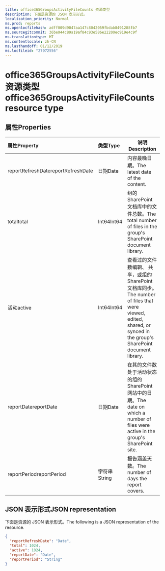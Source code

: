 ```yaml
---
title: office365GroupsActivityFileCounts 资源类型
description: 下面是资源的 JSON 表示形式。
localization_priority: Normal
ms.prod: reports
ms.openlocfilehash: adff009d9047aa147c8042059fbdab8491288fb7
ms.sourcegitcommit: 36be044c89a19af84c93e586e22200ec919e4c9f
ms.translationtype: MT
ms.contentlocale: zh-CN
ms.lasthandoff: 01/12/2019
ms.locfileid: "27972556"
---
```

# <a name="office365groupsactivityfilecounts-resource-type"></a><span data-ttu-id="ca390-103">office365GroupsActivityFileCounts 资源类型</span><span class="sxs-lookup"><span data-stu-id="ca390-103">office365GroupsActivityFileCounts resource type</span></span>

## <a name="properties"></a><span data-ttu-id="ca390-104">属性</span><span class="sxs-lookup"><span data-stu-id="ca390-104">Properties</span></span>

| <span data-ttu-id="ca390-105">属性</span><span class="sxs-lookup"><span data-stu-id="ca390-105">Property</span></span>          | <span data-ttu-id="ca390-106">类型</span><span class="sxs-lookup"><span data-stu-id="ca390-106">Type</span></span>   | <span data-ttu-id="ca390-107">说明</span><span class="sxs-lookup"><span data-stu-id="ca390-107">Description</span></span>                              |
| :---------------- | :----- | ---------------------------------------- |
| <span data-ttu-id="ca390-108">reportRefreshDate</span><span class="sxs-lookup"><span data-stu-id="ca390-108">reportRefreshDate</span></span> | <span data-ttu-id="ca390-109">日期</span><span class="sxs-lookup"><span data-stu-id="ca390-109">Date</span></span>   | <span data-ttu-id="ca390-110">内容最晚日期。</span><span class="sxs-lookup"><span data-stu-id="ca390-110">The latest date of the content.</span></span>          |
| <span data-ttu-id="ca390-111">total</span><span class="sxs-lookup"><span data-stu-id="ca390-111">total</span></span>             | <span data-ttu-id="ca390-112">Int64</span><span class="sxs-lookup"><span data-stu-id="ca390-112">Int64</span></span>  | <span data-ttu-id="ca390-113">组的 SharePoint 文档库中的文件总数。</span><span class="sxs-lookup"><span data-stu-id="ca390-113">The total number of files in the group's SharePoint document library.</span></span> |
| <span data-ttu-id="ca390-114">活动</span><span class="sxs-lookup"><span data-stu-id="ca390-114">active</span></span>            | <span data-ttu-id="ca390-115">Int64</span><span class="sxs-lookup"><span data-stu-id="ca390-115">Int64</span></span>  | <span data-ttu-id="ca390-116">查看过的文件数编辑、 共享，或组的 SharePoint 文档库同步。</span><span class="sxs-lookup"><span data-stu-id="ca390-116">The number of files that were viewed, edited, shared, or synced in the group's SharePoint document library.</span></span> |
| <span data-ttu-id="ca390-117">reportDate</span><span class="sxs-lookup"><span data-stu-id="ca390-117">reportDate</span></span>        | <span data-ttu-id="ca390-118">日期</span><span class="sxs-lookup"><span data-stu-id="ca390-118">Date</span></span>   | <span data-ttu-id="ca390-119">在其的文件数处于活动状态的组的 SharePoint 网站中的日期。</span><span class="sxs-lookup"><span data-stu-id="ca390-119">The date on which a number of files were active in the group's SharePoint site.</span></span> |
| <span data-ttu-id="ca390-120">reportPeriod</span><span class="sxs-lookup"><span data-stu-id="ca390-120">reportPeriod</span></span>      | <span data-ttu-id="ca390-121">字符串</span><span class="sxs-lookup"><span data-stu-id="ca390-121">String</span></span> | <span data-ttu-id="ca390-122">报告涵盖天数。</span><span class="sxs-lookup"><span data-stu-id="ca390-122">The number of days the report covers.</span></span>    |

## <a name="json-representation"></a><span data-ttu-id="ca390-123">JSON 表示形式</span><span class="sxs-lookup"><span data-stu-id="ca390-123">JSON representation</span></span>

<span data-ttu-id="ca390-124">下面是资源的 JSON 表示形式。</span><span class="sxs-lookup"><span data-stu-id="ca390-124">The following is a JSON representation of the resource.</span></span>

<!-- {

  "blockType": "resource",
  "@odata.type": "microsoft.graph.office365GroupsActivityFileCounts"
} -->

```json
{
  "reportRefreshDate": "Date", 
  "total": 1024, 
  "active": 1024, 
  "reportDate": "Date", 
  "reportPeriod": "String"
}
```
